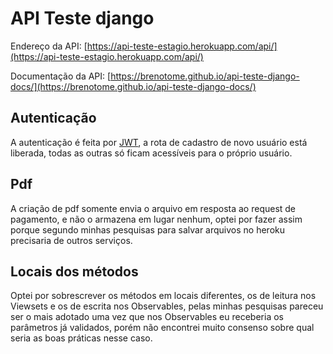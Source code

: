 # API Teste django

Endereço da API: [https://api-teste-estagio.herokuapp.com/api/](https://api-teste-estagio.herokuapp.com/api/)

Documentação da API: [https://brenotome.github.io/api-teste-django-docs/](https://brenotome.github.io/api-teste-django-docs/)

## Autenticação
A autenticação é feita por [JWT](https://jwt.io/), a rota de cadastro de novo usuário está liberada, todas as outras só ficam acessíveis para o próprio usuário.

## Pdf
A criação de pdf somente envia o arquivo em resposta ao request de pagamento, e não o armazena em lugar nenhum, optei por fazer assim porque segundo minhas pesquisas para salvar arquivos no heroku precisaria de outros serviços.

## Locais dos métodos

Optei por sobrescrever os métodos em locais diferentes, os de leitura nos Viewsets e os de escrita nos Observables, pelas minhas pesquisas pareceu ser o mais adotado uma vez que nos Observables eu receberia os parâmetros já validados, porém não encontrei muito consenso sobre qual seria as boas práticas nesse caso.
